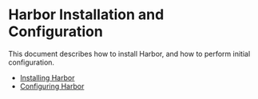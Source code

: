 # Harbor Installation and Configuration

This document describes how to install Harbor, and how to perform initial configuration.

- [Installing Harbor](install_config/installation/_index.md)
- [Configuring Harbor](install_config/configuration/_index.md)